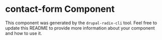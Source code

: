 # contact-form Component

This component was generated by the `drupal-radix-cli` tool. Feel free to update this README to provide more information about your component and how to use it.